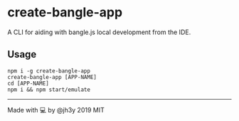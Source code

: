 # create-bangle-app

A CLI for aiding with bangle.js local development from the IDE.

## Usage
```
npm i -g create-bangle-app
create-bangle-app [APP-NAME]
cd [APP-NAME]
npm i && npm start/emulate
```
----------

Made with 💻 by @jh3y 2019 MIT
